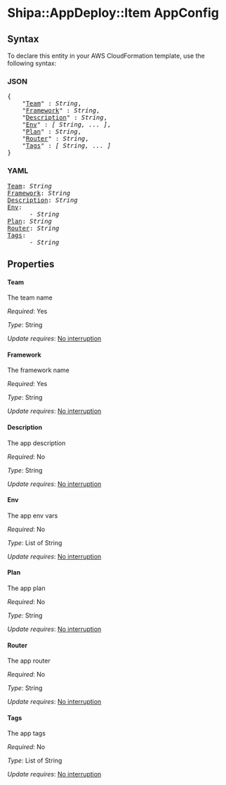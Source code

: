 # Shipa::AppDeploy::Item AppConfig

## Syntax

To declare this entity in your AWS CloudFormation template, use the following syntax:

### JSON

<pre>
{
    "<a href="#team" title="Team">Team</a>" : <i>String</i>,
    "<a href="#framework" title="Framework">Framework</a>" : <i>String</i>,
    "<a href="#description" title="Description">Description</a>" : <i>String</i>,
    "<a href="#env" title="Env">Env</a>" : <i>[ String, ... ]</i>,
    "<a href="#plan" title="Plan">Plan</a>" : <i>String</i>,
    "<a href="#router" title="Router">Router</a>" : <i>String</i>,
    "<a href="#tags" title="Tags">Tags</a>" : <i>[ String, ... ]</i>
}
</pre>

### YAML

<pre>
<a href="#team" title="Team">Team</a>: <i>String</i>
<a href="#framework" title="Framework">Framework</a>: <i>String</i>
<a href="#description" title="Description">Description</a>: <i>String</i>
<a href="#env" title="Env">Env</a>: <i>
      - String</i>
<a href="#plan" title="Plan">Plan</a>: <i>String</i>
<a href="#router" title="Router">Router</a>: <i>String</i>
<a href="#tags" title="Tags">Tags</a>: <i>
      - String</i>
</pre>

## Properties

#### Team

The team name

_Required_: Yes

_Type_: String

_Update requires_: [No interruption](https://docs.aws.amazon.com/AWSCloudFormation/latest/UserGuide/using-cfn-updating-stacks-update-behaviors.html#update-no-interrupt)

#### Framework

The framework name

_Required_: Yes

_Type_: String

_Update requires_: [No interruption](https://docs.aws.amazon.com/AWSCloudFormation/latest/UserGuide/using-cfn-updating-stacks-update-behaviors.html#update-no-interrupt)

#### Description

The app description

_Required_: No

_Type_: String

_Update requires_: [No interruption](https://docs.aws.amazon.com/AWSCloudFormation/latest/UserGuide/using-cfn-updating-stacks-update-behaviors.html#update-no-interrupt)

#### Env

The app env vars

_Required_: No

_Type_: List of String

_Update requires_: [No interruption](https://docs.aws.amazon.com/AWSCloudFormation/latest/UserGuide/using-cfn-updating-stacks-update-behaviors.html#update-no-interrupt)

#### Plan

The app plan

_Required_: No

_Type_: String

_Update requires_: [No interruption](https://docs.aws.amazon.com/AWSCloudFormation/latest/UserGuide/using-cfn-updating-stacks-update-behaviors.html#update-no-interrupt)

#### Router

The app router

_Required_: No

_Type_: String

_Update requires_: [No interruption](https://docs.aws.amazon.com/AWSCloudFormation/latest/UserGuide/using-cfn-updating-stacks-update-behaviors.html#update-no-interrupt)

#### Tags

The app tags

_Required_: No

_Type_: List of String

_Update requires_: [No interruption](https://docs.aws.amazon.com/AWSCloudFormation/latest/UserGuide/using-cfn-updating-stacks-update-behaviors.html#update-no-interrupt)

